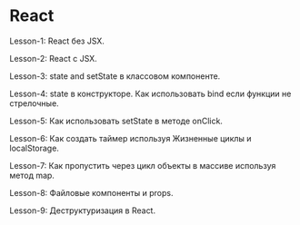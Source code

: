 # React

Lesson-1: React без JSX.

Lesson-2: React с JSX.

Lesson-3: state and setState в классовом компоненте.

Lesson-4: state в конструкторе. Как использовать bind если функции не стрелочные.

Lesson-5: Как использовать setState в методе onClick.

Lesson-6: Как создать таймер используя Жизненные циклы и localStorage.

Lesson-7: Как пропустить через цикл объекты в массиве используя метод map.

Lesson-8: Файловые компоненты и props.

Lesson-9: Деструктуризация в React.
